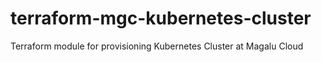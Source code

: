 # terraform-mgc-kubernetes-cluster
Terraform module for provisioning Kubernetes Cluster at Magalu Cloud
